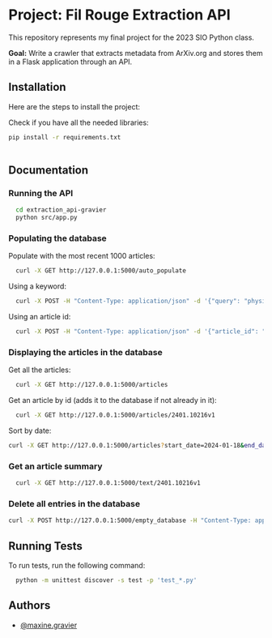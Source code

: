 
# Project: Fil Rouge Extraction API
This repository represents my final project for the 2023 SIO Python class.

**Goal:** Write a crawler that extracts metadata from ArXiv.org and stores them in a Flask application through an API. 



## Installation

Here are the steps to install the project:

Check if you have all the needed libraries:

```bash
pip install -r requirements.txt
  
```
    
## Documentation

### Running the API

```bash
  cd extraction_api-gravier
  python src/app.py
```
### Populating the database

Populate with the most recent 1000 articles:
```bash
  curl -X GET http://127.0.0.1:5000/auto_populate
```
  
Using a keyword:
```bash
  curl -X POST -H "Content-Type: application/json" -d '{"query": "physics", "max_results": 5}' http://127.0.0.1:5000/populate_articles
```  
  
Using an article id:
```bash
  curl -X POST -H "Content-Type: application/json" -d '{"article_id": "123456"}' http://127.0.0.1:5000/populate_articles
```

### Displaying the articles in the database
Get all the articles:  
```bash
  curl -X GET http://127.0.0.1:5000/articles
```  
  
Get an article by id (adds it to the database if not already in it):  
```bash
  curl -X GET http://127.0.0.1:5000/articles/2401.10216v1
```  
  
Sort by date:  
```bash
curl -X GET http://127.0.0.1:5000/articles?start_date=2024-01-18&end_date=2024-01-18
```

### Get an article summary
```bash
  curl -X GET http://127.0.0.1:5000/text/2401.10216v1
```
### Delete all entries in the database
```bash
curl -X POST http://127.0.0.1:5000/empty_database -H "Content-Type: application/json" -d '{}'
```

## Running Tests

To run tests, run the following command:

```bash
  python -m unittest discover -s test -p 'test_*.py'

```


## Authors

- [@maxine.gravier](https://gitlab-student.centralesupelec.fr/maxine.gravier)

